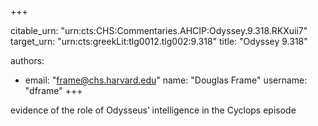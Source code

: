 +++


citable_urn: "urn:cts:CHS:Commentaries.AHCIP:Odyssey.9.318.RKXuii7"
target_urn: "urn:cts:greekLit:tlg0012.tlg002:9.318"
title: "Odyssey 9.318"

authors:
- email: "frame@chs.harvard.edu"
  name: "Douglas Frame"
  username: "dframe"
+++

<p>evidence of the role of Odysseus’ intelligence in the Cyclops episode</p>